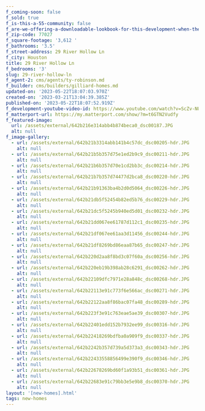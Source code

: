 ```yaml
---
f_coming-soon: false
f_sold: true
f_is-this-a-55-community: false
f_are-we-offering-a-downloadable-lookbook-for-this-development-when-they-submit-their-contact-info: false
f_zip-code: 77027
f_square-footage: '3,612 '
f_bathrooms: '3.5'
f_street-address: 29 River Hollow Ln
f_city: Houston
title: 29 River Hollow Ln
f_bedrooms: '3'
slug: 29-river-hollow-ln
f_agent-2: cms/agents/ty-robinson.md
f_builder: cms/builders/gilliard-homes.md
updated-on: '2023-05-22T18:07:03.970Z'
created-on: '2023-03-21T13:04:39.385Z'
published-on: '2023-05-22T18:07:52.919Z'
f_development-youtube-video-id: https://www.youtube.com/watch?v=ScZv-NU3l_k
f_matterport-url: https://my.matterport.com/show/?m=t6GTN2Vudfy
f_featured-image:
  url: /assets/external/642b216e314abb4b874beca0_dsc00187.JPG
  alt: null
f_image-gallery:
  - url: /assets/external/642b21b3314abb141b4c57dc_dsc00205-hdr.JPG
    alt: null
  - url: /assets/external/642b21b5b357d75e1ed2b9c9_dsc00211-hdr.JPG
    alt: null
  - url: /assets/external/642b21b6b357d70e1cd2bb3c_dsc00214-hdr.JPG
    alt: null
  - url: /assets/external/642b21b7b357d74477d2bca8_dsc00220-hdr.JPG
    alt: null
  - url: /assets/external/642b21b91363ba4b2d0d5064_dsc00226-hdr.JPG
    alt: null
  - url: /assets/external/642b21db5f52454b82ed5b76_dsc00229-hdr.JPG
    alt: null
  - url: /assets/external/642b21dc5f5245b940ed5d01_dsc00232-hdr.JPG
    alt: null
  - url: /assets/external/642b21dd067ee61787d112c1_dsc00235-hdr.JPG
    alt: null
  - url: /assets/external/642b21df067ee61aa3d11456_dsc00244-hdr.JPG
    alt: null
  - url: /assets/external/642b21df8269bd86eaa87b65_dsc00247-hdr.JPG
    alt: null
  - url: /assets/external/642b220d2aa8f8bd3c07f60a_dsc00256-hdr.JPG
    alt: null
  - url: /assets/external/642b220eb19b398ab28c6291_dsc00262-hdr.JPG
    alt: null
  - url: /assets/external/642b22109dfc7971e28a848c_dsc00268-hdr.JPG
    alt: null
  - url: /assets/external/642b22113e91c773f6e566ac_dsc00271-hdr.JPG
    alt: null
  - url: /assets/external/642b22122aa8f86bac07fa48_dsc00289-hdr.JPG
    alt: null
  - url: /assets/external/642b223f3e91c763eae5ae39_dsc00307-hdr.JPG
    alt: null
  - url: /assets/external/642b22401edd152b7932ee99_dsc00316-hdr.JPG
    alt: null
  - url: /assets/external/642b22418269bdfba0a909f9_dsc00337-hdr.JPG
    alt: null
  - url: /assets/external/642b2242b357d739a5d373a3_dsc00343-hdr.JPG
    alt: null
  - url: /assets/external/642b22433558856499e390f9_dsc00346-hdr.JPG
    alt: null
  - url: /assets/external/642b22678269bd60f1a93b51_dsc00361-hdr.JPG
    alt: null
  - url: /assets/external/642b22683e91c79bb3e5e9b8_dsc00370-hdr.JPG
    alt: null
layout: '[new-homes].html'
tags: new-homes
---
```



